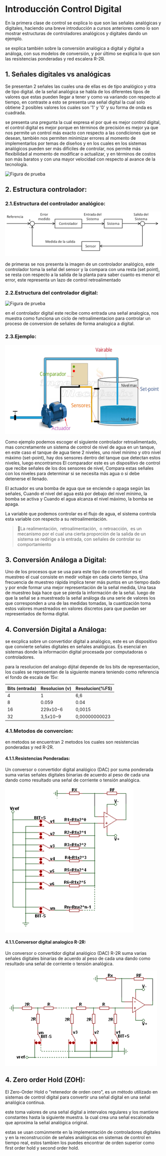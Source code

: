# Introducción Control Digital

En la primera clase de control se explica lo que son las señales analógicas y digitales, haciendo una breve introducción a cursos anteriores como lo son mostrar estructuras de controladores analógicos y digitales dando un ejemplo.

se explica también sobre la conversión analógica a digital y digital a análoga, con sus modelos de conversión, y por último se explica lo que son las resistencias ponderadas y red escalera R-2R.


## 1. Señales digitales vs analógicas

Se presentan 2 señales las cuales una de ellas es de tipo analógico y otra de tipo digital. de la señal analógica se habla de los diferentes tipos de valores que estas pueden llegar a tener y como va variando con respecto al tiempo, en contraste a esto se presenta una señal digital la cual solo obtiene 2 posibles valores los cuales son '1' y '0' y su forma de onda es cuadrada.


se presenta una pregunta la cual expresa el por qué es mejor control digital, el control digital es mejor porque en términos de precisión es mejor ya que nos permite un control más exacto con respecto a las condiciones que se desean, también nos permiten minimizar errores al momento de implementarlos por temas de diseños y en los cuales en los sistemas analógicos pueden ser más difíciles de controlar, nos permite más flexibilidad al momento de modificar o actualizar, y en términos de costos son más baratos y con una mayor velocidad con respecto al avance de la tecnología.

![Figura de prueba](Imagenes/señal.png)

## 2. Estructura controlador:

### 2.1.Estructura del controlador analógico:

![Figura de prueba](Imagenes/estructura.png)

de primeras se nos presenta la imagen de un controlador analógico, este controlador toma la señal del sensor y la compara con una resta (set point), se resta con respecto a la salida de la planta para saber cuanto es menor el error, este representa un lazo de control retroalimentado 

### 2.2.Estructura del controlador digital:

![Figura de prueba](Imagenes/señal2.png)

en el controlador digital este recibe como entrada una señal analogica, nos muestra como funciona un ciclo de retroalimentacion para controlar un proceso de conversion de señales de forma analogica a digital. 

### 2.3.Ejemplo:


![Figura de prueba](Imagenes/ejemplo1.png)

Como ejemplo podemos escoger el siguiente controlador retroalimentado, mas concretamente un sistema de control de nivel de agua en un tanque, en este caso el tanque de agua tiene 2 niveles, uno nivel mínimo y otro nivel máximo (set-point), hay dos sensores dentro del tanque que detectan estos niveles, luego encontramos El comparador este es un dispositivo de control que recibe señales de los dos sensores de nivel, Compara estas señales con los niveles para determinar si se necesita más agua o si debe detenerse el llenado.

El actuador es una bomba de agua que se enciende o apaga según las señales, Cuando el nivel del agua está por debajo del nivel mínimo, la bomba se activa y Cuando el agua alcanza el nivel máximo, la bomba se apaga.

La variable que podemos controlar es el flujo de agua, el sistema controla esta variable con respecto a su retroalimentación.

>🔑La realimentación, ​​ retroalimentación, ​​ o retroacción, ​ es un mecanismo por el cual una cierta proporción de la salida de un sistema se redirige a la entrada, con señales de controlar su comportamiento


## 3. Conversión Análoga a Digital:

Uno de los procesos que se usa para este tipo de convertidor es el muestreo el cual consiste en medir voltaje en cada cierto tiempo, Una frecuencia de muestreo rápida implica tener más puntos en un tiempo dado y por ende formar una mejor representación de la señal medida, Una tasa de muestreo baja hace que se pierda la información de la señal.
luego de que la señal se a muestreado la señal análoga da una serie de valores los que corresponden a una de las medidas tomadas, la cuantización toma estos valores muestreados en valores discretos para que puedan ser representados de forma digital.


## 4. Conversión Digital a Análoga:

se excplica sobre un convertidor digital a analógico, este es un dispositivo que convierte señales digitales en señales analógicas. Es esencial en sistemas donde la información digital procesada por computadoras o controladores.

para la resolucion del analogo dijital depende de los bits de representacion, los cuales se representan de la siguiente manera teniendo como referencia el fondo de escala de 15v:


| Bits (entrada)  |  Resolucion (v)  | Resolucion(%FS)  |
|---|---|---|
| 4  |  1 | 6,6  |
|  8 | 0.059  | 0.04  |
|  16 | 229𝑥10−6  | 0,0015  |
|  32 | 3,5𝑥10−9  |  0,00000000023 |


### 4.1.Metodos de convercion:
en metodos se encuentran 2 metodos los cuales son resistencias ponderadas y red R-2R.

#### 4.1.1.Resistencias Ponderadas:

Un conversor o convertidor digital analógico (DAC) por suma ponderada suma varias señales digitales binarias de acuerdo al peso de cada una dando como resultado una señal de corriente o tensión analógica.

![Figura de prueba](Imagenes/ponderadas.png)

#### 4.1.1.Conversor digital analogico R-2R:

Un conversor o convertidor digital analógico (DAC) R-2R suma varias señales digitales binarias de acuerdo al peso de cada una dando como resultado una señal de corriente o tensión analógica.

![Figura de prueba](Imagenes/r2r.png)


## 4. Zero order Hold (ZOH):

El Zero-Order Hold o "retenedor de orden cero", es un método utilizado en sistemas de control digital para convertir una señal digital en una señal analógica continua.

este toma valores de una señal digital a intervalos regulares y los mantiene constantes hasta la siguiente muestra. la cual crea una señal escalonada que aproxima la señal analógica original.

estas se usan comúnmente en la implementación de controladores digitales y en la reconstrucción de señales analógicas en sistemas de control en tiempo real, estos tambien los puedes encontrar de orden superior como first order hold y second order hold.









